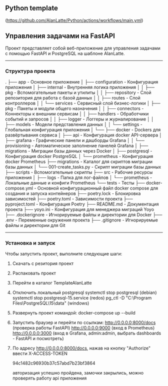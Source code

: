 
## Python template
   (https://github.com/AlanLatte/Python/actions/workflows/main.yml)

## Управления задачами на FastAPI

   Проект представляет собой веб-приложение для управления задачами с помощью FastAPI и PostgreSQL на шаблоне AlanLatte.

---

### Структура проекта

.
├── app                      - Основное приложение
│   ├── configuration        - Конфигурация приложения
│   ├── internal             - Внутренняя логика приложения
│   │   ├── pkg              - Вспомогательные пакеты и утилиты
│   │   ├── repository       - Слой репозитория для работа с базой данных
│   │   ├── routes           - Слой контроллеров
│   │   └── services         - Сервисный слой бизнес-логики 
│   ├── pkg                  - Пакеты и модули общего назначения
│   │   ├── connectors       - Коннекторы к внешним сервисам
│   │   ├── handlers         - Обработчики событий и запросов
│   │   ├── logger           - Логгеры и журналирование
│   │   ├── models           - Модели представления данных
│   │   └── settings         - Глобальная конфигурация приложения
│   └── 
├── docker                   - Dockers для развёртывания сервиса
│   ├── api                  - Конфигурация docker API-сервера
│   ├── grafana              - Графические панели и дашборды Grafana
│   │   └── provisioning     - Автоматическое заполнение панелей Grafana
│   ├── migrations           - Миграции базы данных через Docker
│   ├── postgresql           - Конфигурация docker PostgreSQL
│   └── prometheus           - Конфигурация docker Prometheus
├── migrations               - Каталог для скриптов миграции базы данных
│   └── 001-create_tasks.py  - Скрипт миграции базы данных
├── scripts                  - Вспомогательные скрипты
├── src                      - Рабочие ресурсы приложения
│   ├── logs                 - Папка для лог-файлов
│   └── prometheus           - Локальные данные и конфиги Prometheus
└── tests                    - Тесты
├── docker-compose.yml       - Основной конфигурационный файл docker compose для создания и запуска контейнеров
├── poetry.lock              - Блокировка зависимостей
├── poetry.toml              - Зависимости проекта
├── pyproject.toml           - Конфигурация Poetry
├── README.md                - Документация проекта
├── yoyo.ini                 - Конфигурация для менеджера миграций Yoyo
├── .dockerignore            - Игнорируемые файлы и директории для Docker
├── .env                     - Переменные окружения проекта
├── .gitignore               - Игнорируемые файлы и директории для Git

---

### Установка и запуск

Чтобы запустить проект, выполните следующие шаги:

1. Скачать с резитория проект

2. Распаковать проект 

3. Перейти в каталог TemplateAlanLatte

4. Отключить локальный postgresql
   systemctl stop postgresql (debian)
   systemctl stop  postgresql-15.service (redos)
   pg_ctl -D "C:\Program Files\PostgreSQL\15\data" (windows)

4. Развернуть проект командой:
   docker-compose up --build

5. Запустить браузер и перейти по ссылкам:
   http://0.0.0.0:8000/docs (проверка работы FastAPI)
   http://0.0.0.0:9000 (вход в Prometheus)
   http://0.0.0.0:3000 (вход в Grafana, admin:admin, выбрать dashboards - FastAPI и посмотреть)
   
6. По адресу http://0.0.0.0:8000/docs, нажав на кнопку "Authorize" ввести X-ACCESS-TOKEN

   94c1482c96930b37c57abd7b23bf3864
   
   авторизация успешно пройдена, замочки закрылись, можно проверять работу api приложения
   
   
